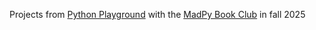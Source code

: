 Projects from [Python Playground](https://nostarch.com/python-playground-2nd-edition) with the [MadPy Book Club](https://madpy.com/bookclub/) in fall 2025